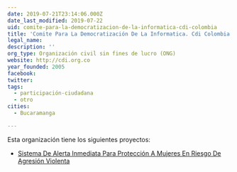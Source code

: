 ```yaml
---
date: 2019-07-21T23:14:06.000Z
date_last_modified: 2019-07-22
uid: comite-para-la-democratizacion-de-la-informatica-cdi-colombia
title: 'Comite Para La Democratización De La Informatica. Cdi Colombia'
legal_name: 
description: ''
org_type: Organización civil sin fines de lucro (ONG)
website: http://cdi.org.co
year_founded: 2005
facebook: 
twitter: 
tags:
  - participación-ciudadana
  - otro
cities: 
  - Bucaramanga

---
```


Esta organización tiene los siguientes proyectos:

- [Sistema De Alerta Inmediata Para Protección A Mujeres En Riesgo De Agresión Violenta](/proyectos/sistema-de-alerta-inmediata-para-proteccion-a-mujeres-en-riesgo-de-agresion-violenta)
